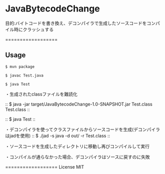 JavaBytecodeChange
==================

目的:バイトコードを書き換え、デコンパイラで生成したソースコードをコンパイル時にクラッシュする

==================

## Usage

~~~ {.bash}
$ mvn package

$ javac Test.java

$ java Test
~~~ 

・生成されたclassファイルを難読化

::
$ java -jar target/JavaBytecodeChange-1.0-SNAPSHOT.jar Test.class Test.class
::

::
$ java Test
::

・デコンパイラを使ってクラスファイルからソースコードを生成(デコンパイラはjadを使用)
::
$ ./jad -s java -d out/ -r Test.class
::

・ソースコードを生成したディレクトリに移動し再びコンパイルして実行

・コンパイルが通らなかった場合、デコンパイラはソースに戻すのに失敗

==================
License MIT










